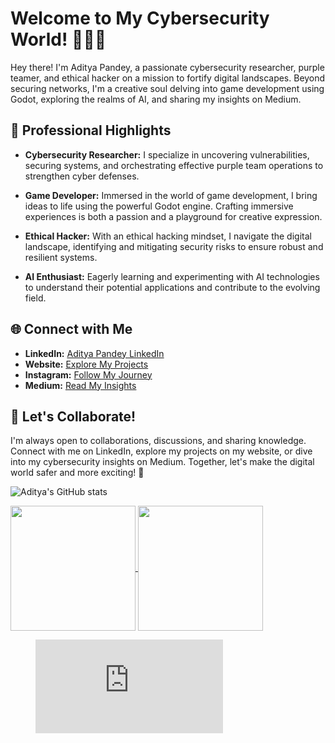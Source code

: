 # Welcome to My Cybersecurity World! 👨‍💻🌐

Hey there! I'm Aditya Pandey, a passionate cybersecurity researcher, purple teamer, and ethical hacker on a mission to fortify digital landscapes. Beyond securing networks, I'm a creative soul delving into game development using Godot, exploring the realms of AI, and sharing my insights on Medium.

## 💼 Professional Highlights

- **Cybersecurity Researcher:** I specialize in uncovering vulnerabilities, securing systems, and orchestrating effective purple team operations to strengthen cyber defenses.

- **Game Developer:** Immersed in the world of game development, I bring ideas to life using the powerful Godot engine. Crafting immersive experiences is both a passion and a playground for creative expression.

- **Ethical Hacker:** With an ethical hacking mindset, I navigate the digital landscape, identifying and mitigating security risks to ensure robust and resilient systems.

- **AI Enthusiast:** Eagerly learning and experimenting with AI technologies to understand their potential applications and contribute to the evolving field.

## 🌐 Connect with Me

- **LinkedIn:** [Aditya Pandey LinkedIn](https://www.linkedin.com/in/aditya-pandey-896109224/)
- **Website:** [Explore My Projects](https://aadi-web-1.onrender.com)
- **Instagram:** [Follow My Journey](https://www.instagram.com/igx__aadi/)
- **Medium:** [Read My Insights](https://cyberbull.medium.com/)

## 🚀 Let's Collaborate!

I'm always open to collaborations, discussions, and sharing knowledge. Connect with me on LinkedIn, explore my projects on my website, or dive into my cybersecurity insights on Medium. Together, let's make the digital world safer and more exciting! 🌟

<!-- Add a link to the FontAwesome stylesheet in the head of your HTML -->
<link rel="stylesheet" href="https://cdnjs.cloudflare.com/ajax/libs/font-awesome/6.0.0/css/all.min.css" integrity="sha512-...">

<script src="https://kit.fontawesome.com/9d01618f02.js" crossorigin="anonymous"></script>

<!-- Use the copied HTML code within your readme -->
<i class="fab-brands fa-python"></i>
<i class="fa-brands fa-html5"></i>
<i class="fa-brands fa-css3"></i>
<i class="fa-brands fa-js"></i>
<i class="fa-brands fa-node"></i>
<i class="fa-brands fa-linux"></i>
<i class="fa-brands fa-ubuntu"></i>
<i class="fa-brands fa-aws"></i>
<i class="fa-brands fa-gcp"></i>
<i class="fa-brands fa-azure"></i>

![Aditya's GitHub stats](https://github-readme-stats.vercel.app/api?username=CYBERBULL123&show=reviews,discussions_started,discussions_answered,prs_merged,prs_merged_percentage&icons=true&theme=radical)


<a href="https://github.com/CYBERBULL123">
  <img height=200 align="center" src="https://github-readme-stats.vercel.app/api?username=CYBERBULL123&show_icons=true&theme=radical" />
</a>
<a href="https://github.com/CYBERBULL123">
  <img height=200 align="center" src="https://github-readme-stats.vercel.app/api/top-langs?username=CYBERBULL123&layout=compact&langs_count=8&card_width=340&theme=radical" />
</a>

<figure><embed src="https://wakatime.com/share/@CyberBull/bcc65f30-ee57-432d-8d6f-8cf8c25355e6.svg"></embed></figure>
